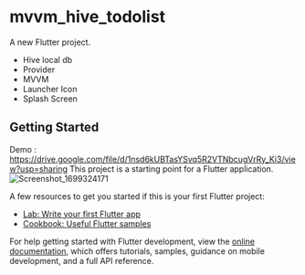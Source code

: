 # mvvm_hive_todolist

A new Flutter project.
- Hive local db
- Provider
- MVVM
- Launcher Icon
- Splash Screen

## Getting Started
Demo : https://drive.google.com/file/d/1nsd6kUBTasYSvq5R2VTNbcugVrRy_Ki3/view?usp=sharing
This project is a starting point for a Flutter application.
![Screenshot_1699324171](https://github.com/eman55555/Provider-Todo-List/assets/45310369/fb1fd5b0-d193-4200-89e6-aeab3ce93c3f)

A few resources to get you started if this is your first Flutter project:

- [Lab: Write your first Flutter app](https://docs.flutter.dev/get-started/codelab)
- [Cookbook: Useful Flutter samples](https://docs.flutter.dev/cookbook)

For help getting started with Flutter development, view the
[online documentation](https://docs.flutter.dev/), which offers tutorials,
samples, guidance on mobile development, and a full API reference.
